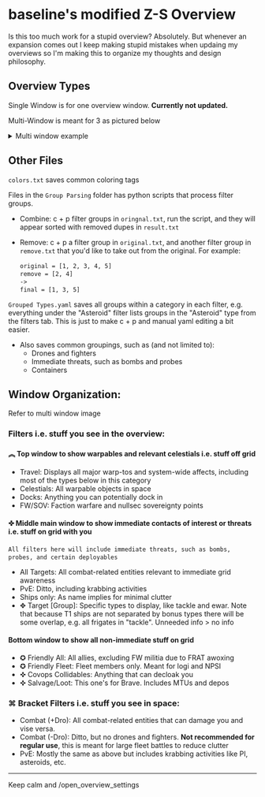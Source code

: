 # baseline's modified Z-S Overview

Is this too much work for a stupid overview? Absolutely. But whenever an expansion comes out I keep making stupid mistakes when updaing my overviews so I'm making this to organize my thoughts and design philosophy.

## Overview Types

Single Window is for one overview window. **Currently not updated.**

Multi-Window is meant for 3 as pictured below
<details>
  <summary>Multi window example</summary>

  ![multi window](images/Multi_Window.png)
</details>


## Other Files

`colors.txt` saves common coloring tags

Files in the `Group Parsing` folder has python scripts that process filter groups.

* Combine: c + p filter groups in `oringnal.txt`, run the script, and they will appear sorted with removed dupes in `result.txt`
* Remove: c + p a filter group in `original.txt`, and another filter group in `remove.txt` that you'd like to take out from the original. For example:

      original = [1, 2, 3, 4, 5]
      remove = [2, 4]
      ->
      final = [1, 3, 5]

`Grouped Types.yaml` saves all groups within a category in each filter, e.g. everything under the "Asteroid" filter lists groups in the "Asteroid" type from the filters tab. This is just to make c + p and manual yaml editing a bit easier.

* Also saves common groupings, such as (and not limited to):
  * Drones and fighters
  * Immediate threats, such as bombs and probes
  * Containers


## Window Organization:

Refer to multi window image

### Filters i.e. stuff you see in the overview:

#### ︽ Top window to show warpables and relevant celestials i.e. stuff off grid

* Travel: Displays all major warp-tos and system-wide affects, including most of the types below in this category
* Celestials: All warpable objects in space
* Docks: Anything you can potentially dock in
* FW/SOV: Faction warfare and nullsec sovereignty points

#### ✜ Middle main window to show immediate contacts of interest or threats i.e. stuff on grid with you

    All filters here will include immediate threats, such as bombs, probes, and certain deployables

* All Targets: All combat-related entities relevant to immediate grid awareness
* PvE: Ditto, including krabbing activities
* Ships only: As name implies for minimal clutter
* ✥ Target [Group]: Specific types to display, like tackle and ewar. Note that because T1 ships are not separated by bonus types there will be some overlap, e.g. all frigates in "tackle". Unneeded info > no info

#### Bottom window to show all non-immediate stuff on grid

* ✪ Friendly All: All allies, excluding FW militia due to FRAT awoxing
* ✪ Friendly Fleet: Fleet members only. Meant for logi and NPSI
* ✜ Covops Collidables: Anything that can decloak you
* ✜ Salvage/Loot: This one's for Brave. Includes MTUs and depos

### ⌘ Bracket Filters i.e. stuff you see in space:

* Combat (+Dro): All combat-related entities that can damage you and vise versa.
* Combat (-Dro): Ditto, but no drones and fighters. **Not recommended for regular use**, this is meant for large fleet battles to reduce clutter
* PvE: Mostly the same as above but includes krabbing activities like PI, asteroids, etc.

---

Keep calm and /open_overview_settings